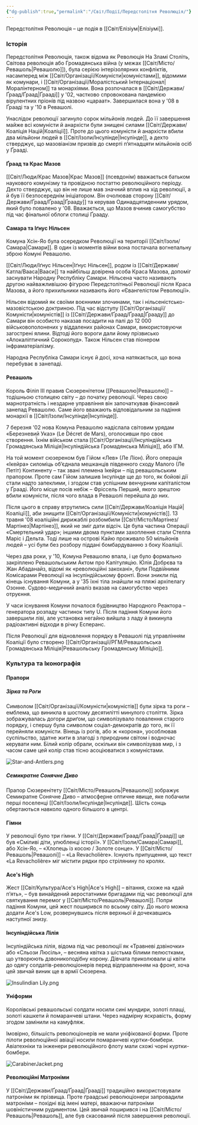 ```yaml
---
{"dg-publish":true,"permalink":"/Світ/Події/Передстолітня Революція/"}
---
```


Передстолітня Революція – це подія в [[Світ/Елізіум\|Елізіумі]].
### Історія
Передстолітня Революція, також відома як Революція На Зламі Століть, Світова революція або Громадянська війна (у межах [[Світ/Місто/Ревашоль\|Ревашолю]]), була серією інтерізолярних конфліктів, насамперед між [[Світ/Організації/Комуністи\|комуністами]], відомими як комунари, і [[Світ/Організації/Моралістський Інтернаціонал\|Моралінтерном]] та монархіями. Вона розпочалася в [[Світ/Держави/Ґраад/Ґраад\|Ґрааді]] у '02, частково спровокована пандемією вірулентних пріонів під назвою «цараат». Завершилася вона у '08 в Ґрааді та у '10 в Ревашолі.

Унаслідок революції загинуло сорок мільйонів людей. До її завершення майже всі комуністи й анархісти були знищені силами [[Світ/Держави/Коаліція Націй\|Коаліції]]. Проте до цього комуністи й анархісти вбили два мільйони людей в [[Світ/Ізоли/Інсулінде\|Інсулінде]], а дехто стверджує, що мазовіанізм призвів до смерті п’ятнадцяти мільйонів осіб у Ґрааді.
#### Ґраад та Крас Мазов
[[Світ/Люди/Крас Мазов\|Крас Мазов]] (псевдонім) вважається батьком наукового комунізму та провідною постаттю революційного періоду. Дехто стверджує, що він не лише мав значний вплив на хід революції, а й був її безпосереднім ініціатором. Він очолював сторону [[Світ/Держави/Ґраад/Ґраад\|Ґрааду]] та керував Одинадцятиденним урядом, який було повалено у '08. Вважається, що Мазов вчинив самогубство під час фінальної облоги столиці Ґрааду.
#### Самара та Іґнус Нільсен
Комуна Хсін-Яо була осередком Революції на території [[Світ/Ізоли/Самара\|Самари]]. В один із моментів війни вона постачала вогнепальну зброю Комуні Ревашолю.

[[Світ/Люди/Іґнус Нільсен\|Іґнус Нільсен]], родом із [[Світ/Держави/Катла/Вааса\|Вааси]] та найбільш довірена особа Краса Мазова, допоміг заснувати Народну Республіку Самари. Нільсена часто називають другою найважливішою фігурою Передстолітньої Революції після Краса Мазова, а його прихильники називають його «Євангелістом Революції».

Нільсен відомий як своїми воєнними злочинами, так і нільсеністсько-мазовістською доктриною. Під час відступу [[Світ/Організації/Комуністи\|комуністів]] із [[Світ/Держави/Ґраад/Ґраад\|Ґрааду]] до Самари він особисто наказав посадити на палі до 12 000 військовополонених у віддалених районах Самари, використовуючи загострені ялини. Відтоді його вороги дали йому прізвисько «Апокаліптичний Сорокопуд». Також Нільсен став піонером інфраматеріалізму.

Народна Республіка Самари існує й досі, хоча натякається, що вона перебуває в занепаді.
#### Ревашоль
Король Філіп III правив Сюзеренітетом [[Ревашолю\|Ревашолю]] – тодішньою столицею світу – до початку революції. Через свою марнотратність і нездарне управління він започаткував фінансовий занепад Ревашолю. Саме його вважають відповідальним за падіння монархії в [[Світ/Ізоли/Інсулінде\|Інсулінде]].

7 березня '02 нова Комуна Ревашолю надіслала світовим урядам «Березневий Указ» (Le Décret de Mars), оголосивши про своє створення. Їхнім військом стала [[Світ/Організації/Інсуліндійська Громадянська Міліція\|Інсуліндійська Громадянська Міліція]], або ІГМ.

На той момент сюзереном був Гійом «Лев» (Ле Ліон). Його операція «Ікейра» силоміць об’єднала мешканців південного сходу Малого (Ле Петіт) Континенту – так звані племена Ікейри – під ревашольським прапором. Проте сам Гійом залишив Інсулінде ще до того, як бойові дії стали надто запеклими, і згодом став успішним венчурним капіталістом у Ґрааді. Його місце посів небіж – Фріссель Перший, якого зрештою вбили комуністи, після чого влада в Ревашолі перейшла до них.

Після цього в справу втрутились сили [[Світ/Держави/Коаліція Націй\|Коаліції]], аби знищити [[Світ/Організації/Комуністи\|комуністів]]. 13 травня '08 коаліційні дирижаблі розбомбили [[Світ/Місто/Мартінез/Мартінез\|Мартінез]], який не зміг дати відсіч. Це була частина Операції «Смертельний удар»; іншими двома пунктами захоплення стали Стелла Маріс і Дельта. Тоді лише на острові Кайю проживало 50 мільйонів людей – усі були без розбору піддані бомбардуванню з боку Коаліції.

Через два роки, у '10, Комуна Ревашолю впала, і це було формально закріплено Ревашольським Актом про Капітуляцію. Юлія Добрєва та Жан Абаданайз, відомі як «революційні закохані», були Подвійними Комісарами Революції на інсуліндійському фронті. Вони зникли під кінець існування Комуни, а у '35 їхні тіла знайшли на пляжі архіпелагу Озонне. Судово-медичний аналіз вказав на самогубство через отруєння.

У часи існування Комуни почалося будівництво Народного Реактора – генератора розпаду частинок типу U. Після падіння Комуни його завершили ліві, але установка негайно вийшла з ладу й викинула радіоактивні відходи в річку Есперанс.

Після Революції для відновлення порядку в Ревашолі під управлінням Коаліції було створено [[Світ/Організації/РГМ/Ревашольська Громадянська Міліція\|Ревашольську Громадянську Міліцію]].
### Культура та Іконографія
#### Прапори
##### Зірка та Роги
Символом [[Світ/Організації/Комуністи\|комуністів]] були зірка та роги – емблема, що виникла в шостому десятилітті минулого століття. Зірка зображувалась догори дриґом, що символізувало повалення старого порядку, і спершу була символом соціал-демократів до того, як її перейняли комуністи. Вінець із рогів, або ж «корона», уособлював суспільство, здатне жити в злагоді з природним світом і водночас керувати ним. Білий колір обрали, оскільки він символізував мир, і з часом саме цей колір став тісно асоціюватися з комуністами.

![Star-and-Antlers.png](/img/user/imgs/Star-and-Antlers.png)
##### Семикратне Сонячне Диво
Прапор Сюзеренітету [[Світ/Місто/Ревашоль\|Ревашолю]] зображує Семикратне Сонячне Диво – атмосферне оптичне явище, яке побачили перші поселенці [[Світ/Ізоли/Інсулінде\|Інсулінде]]. Шість сонць обертаються навколо одного більшого в центрі.
#### Гімни
У революції було три гімни. У [[Світ/Держави/Ґраад/Ґраад\|Ґрааді]] це був «Сміливі діти, улюбленці історії». У [[Світ/Ізоли/Самара\|Самарі]], або Хсін-Яо, – «Хлопець із косою / Золоте сонце». У [[Світ/Місто/Ревашоль\|Ревашолі]] – «La Revacholière». Існують припущення, що текст «La Revacholière» міг містити рядки про стрілянину по кролях.
#### Ace's High
Жест [[Світ/Культура/Ace's High\|Ace's High]] – вітання, схоже на «дай п’ять», – був винайдений аеростатними бригадами під час революції для святкування перемог у [[Світ/Місто/Ревашоль\|Ревашолі]]. Попри падіння Комуни, цей жест поширився по всьому світу. До нього можна додати Ace's Low, розвернувшись після верхньої й дочекавшись наступної знизу.
#### Інсуліндійська Лілія
Інсуліндійська лілія, відома під час революції як «Травневі дзвіночки» або «Сльози Люсіль», – весняна квітка з шістьма білими пелюстками, що утворюють дзвоникоподібну корону. Дівчата приколювали ці квіти до одягу солдатів-революціонерів перед відправленням на фронт, хоча цей звичай виник ще в армії Сюзерена.

![Insulindian Lily.png](/img/user/imgs/Insulindian%20Lily.png)
#### Уніформи
Королівські ревашольські солдати носили сині мундири, золоті плащі, золоті кашкети й помаранчеві штани. Через надмірну яскравість, форму згодом замінили на камуфляж.

Імовірно, більшість революціонерів не мали уніфікованої форми. Проте пілоти революційної авіації носили помаранчеві куртки-бомбери. Авіатехніки та інженери революційного флоту мали схожі чорні куртки-бомбери.

![CarabinerJacket.png](/img/user/imgs/CarabinerJacket.png)
#### Революційні Матроніми
У [[Світ/Держави/Ґраад/Ґраад\|Ґрааді]] традиційно використовували патроніми як прізвища. Проте ґраадські революціонери запровадили матроніми – похідні від імені матері, вважаючи патроніми шовіністичним рудиментом. Цей звичай поширився і на [[Світ/Місто/Ревашоль\|Ревашоль]], але був скасований після завершення революції.
